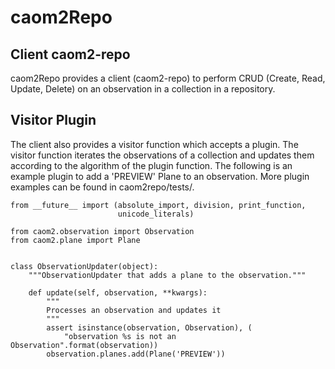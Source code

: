 # caom2Repo

## Client caom2-repo

caom2Repo provides a client (caom2-repo) to perform CRUD (Create, Read, Update, Delete) on an observation in a collection in a repository. 

## Visitor Plugin

The client also provides a visitor function which accepts a plugin. The visitor function iterates the observations of a collection and updates them according to the algorithm of the plugin function. The following is an example plugin to add a 'PREVIEW' Plane to an observation. More plugin examples can be found in caom2repo/tests/.
```
from __future__ import (absolute_import, division, print_function,
                        unicode_literals)

from caom2.observation import Observation
from caom2.plane import Plane


class ObservationUpdater(object):
    """ObservationUpdater that adds a plane to the observation."""

    def update(self, observation, **kwargs):
        """
        Processes an observation and updates it
        """
        assert isinstance(observation, Observation), (
            "observation %s is not an Observation".format(observation))
        observation.planes.add(Plane('PREVIEW'))
```
